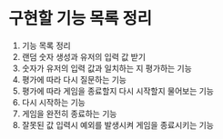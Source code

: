 # 구현할 기능 목록 정리

1. 기능 목록 정리
2. 랜덤 숫자 생성과 유저의 입력 값 받기
3. 숫자가 유저의 입력 값과 일치하는 지 평가하는 기능
4. 평가에 따라 다시 질문하는 기능
5. 평가에 따라 게임을 종료할지 다시 시작할지 물어보는 기능
6. 다시 시작하는 기능
7. 게임을 완전히 종료하는 기능
8. 잘못된 값 입력시 예외를 발생시켜 게임을 종료시키는 기능
